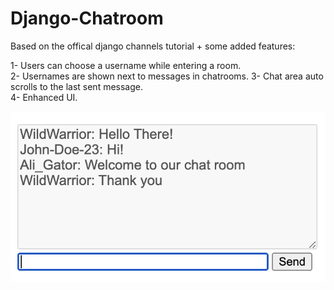 # Django-Chatroom

Based on the offical django channels tutorial + some added features:   

1- Users can choose a username while entering a room.  
2- Usernames are shown next to messages in chatrooms. 
3- Chat area auto scrolls to the last sent message.  
4- Enhanced UI. 

![example image](https://github.com/Procedurally-Generated-Human/Django-RTChat/blob/br1/Screen%20Shot%202021-10-13%20at%204.40.30%20PM.png)
